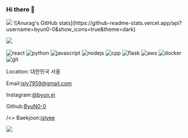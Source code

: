 ### Hi there 👋

<!--
**ByuN0-0/ByuN0-0** is a ✨ _special_ ✨ repository because its `README.md` (this file) appears on your GitHub profile.

Here are some ideas to get you started:

- 🔭 I’m currently working on ...
- 🌱 I’m currently learning ...
- 👯 I’m looking to collaborate on ...
- 🤔 I’m looking for help with ...
- 💬 Ask me about ...
- 📫 How to reach me: ...
- 😄 Pronouns: ...
- ⚡ Fun fact: ...
-->
<img src="https://capsule-render.vercel.app/api?type=waving&color=BDBDC8&height=150&section=header" />
![Anurag's GitHub stats](https://github-readme-stats.vercel.app/api?username=byun0-0&show_icons=true&theme=dark)

<a href="https://github.com/anuraghazra/github-readme-stats/"><img src="https://github-readme-stats.vercel.app/api/top-langs/?username=ByuN0-0"></a><br>
<br>
<img src="https://img.shields.io/badge/React-61DAFB?style=flat&logo=React&logoColor=white" alt="react" />
<img src="https://img.shields.io/badge/Python-3776AB?style=flat&logo=Python&logoColor=white" alt="python" />
<img src="https://img.shields.io/badge/JavaScript-F7DF1E?style=flat&logo=javascript&logoColor=white" alt="javascript"/>
<img src="https://img.shields.io/badge/NodeJS-339933?style=flat&logo=nodedotjs&logoColor=white" alt="nodejs" />
<img src="https://img.shields.io/badge/cpp-00599C?style=flat&logo=cplusplus&logoColor=white" alt="cpp" />
<img src="https://img.shields.io/badge/Flask-000000?style=flat&logo=flask&logoColor=white" alt="flask" />
<img src="https://img.shields.io/badge/AWS-232F3E?style=flat&logo=amazonaws&logoColor=white" alt="aws" />
<img src="https://img.shields.io/badge/docker-2496ED?style=flat&logo=docker&logoColor=white" alt="docker" />
<img src="https://img.shields.io/badge/git-F05032?style=flat&logo=git&logoColor=white" alt="git" />
<p><FontAwesomeIcon className="social_ico" icon={faLocationDot} /> Location: 대한민국 서울</p>
<p><FontAwesomeIcon className="social_ico" icon={faSquareEnvelope} /> Email:<a href="mailto:isly7959@gmail.com">isly7959@gmail.com</a></p>
<p><FontAwesomeIcon className="social_ico" icon={faSquareInstagram} /> Instagram:<a href="https://www.instagram.com/byun.ej/" target="_blank" rel="noreferrer">@byun.ej</a></p>
<p><FontAwesomeIcon className="social_ico" icon={faSquareGithub} /> Github:<a href="https://github.com/ByuN0-0" target="_blank" rel="noreferrer">ByuN0-0</a></p>
<p>/&lt;&gt; Baekjoon:<a href="https://www.acmicpc.net/user/islyee" target="_blank" rel="noreferrer">islyee</a></p>
<img src="https://capsule-render.vercel.app/api?type=waving&color=BDBDC8&height=150&section=footer" />

        
      
